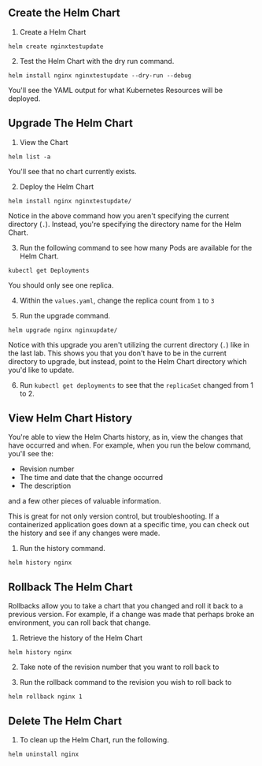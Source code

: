 ## Create the Helm Chart
1. Create a Helm Chart
```
helm create nginxtestupdate
```

2. Test the Helm Chart with the dry run command.
```
helm install nginx nginxtestupdate --dry-run --debug
```

You'll see the YAML output for what Kubernetes Resources will be deployed.

## Upgrade The Helm Chart

1. View the Chart
```
helm list -a
```

You'll see that no chart currently exists.

2. Deploy the Helm Chart
```
helm install nginx nginxtestupdate/
```

Notice in the above command how you aren't specifying the current directory (`.`). Instead, you're specifying the directory name for the Helm Chart.

3. Run the following command to see how many Pods are available for the Helm Chart.
```
kubectl get Deployments
```

You should only see one replica.

4. Within the `values.yaml`, change the replica count from `1` to `3`

5. Run the upgrade command.
```
helm upgrade nginx nginxupdate/
```

Notice with this upgrade you aren't utilizing the current directory (`.`) like in the last lab. This shows you that you don't have to be in the current directory to upgrade, but instead, point to the Helm Chart directory which you'd like to update.

6. Run `kubectl get deployments` to see that the `replicaSet` changed from 1 to 2.

## View Helm Chart History

You're able to view the Helm Charts history, as in, view the changes that have occurred and when. For example, when you run the below command, you'll see the:
- Revision number
- The time and date that the change occurred
- The description

and a few other pieces of valuable information.

This is great for not only version control, but troubleshooting. If a containerized application goes down at a specific time, you can check out the history and see if any changes were made.

1. Run the history command.
```
helm history nginx
```

## Rollback The Helm Chart

Rollbacks allow you to take a chart that you changed and roll it back to a previous version. For example, if a change was made that perhaps broke an environment, you can roll back that change.

1. Retrieve the history of the Helm Chart
```
helm history nginx
```

2. Take note of the revision number that you want to roll back to

3. Run the rollback command to the revision you wish to roll back to
```
helm rollback nginx 1
```

## Delete The Helm Chart

1. To clean up the Helm Chart, run the following.
```
helm uninstall nginx
```